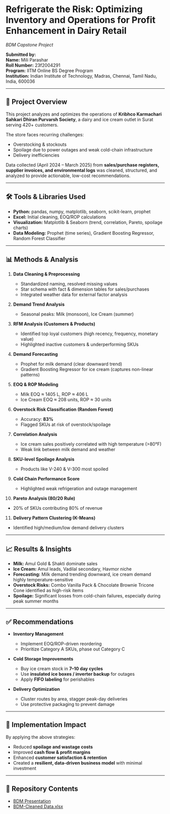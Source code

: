 # Refrigerate the Risk: Optimizing Inventory and Operations for Profit Enhancement in Dairy Retail

*BDM Capstone Project*

**Submitted by:**  
**Name:** Mili Parashar  
**Roll Number:** 23f2004291  
**Program:** IITM Online BS Degree Program  
**Institution:** Indian Institute of Technology, Madras, Chennai, Tamil Nadu, India, 600036  

---

## 📖 Project Overview
This project analyzes and optimizes the operations of **Kribhco Karmachari Sahkari Dhiran Purvarsh Society**, a dairy and ice cream outlet in Surat serving 420+ customers.  

The store faces recurring challenges:
- Overstocking & stockouts  
- Spoilage due to power outages and weak cold-chain infrastructure  
- Delivery inefficiencies  

Data collected (April 2024 – March 2025) from **sales/purchase registers, supplier invoices, and environmental logs** was cleaned, structured, and analyzed to provide actionable, low-cost recommendations.  

---

## 🛠️ Tools & Libraries Used
- **Python:** pandas, numpy, matplotlib, seaborn, scikit-learn, prophet  
- **Excel:** Initial cleaning, EOQ/ROP calculations  
- **Visualization:** Matplotlib & Seaborn (trend, correlation, Pareto, spoilage charts)  
- **Data Modeling:** Prophet (time series), Gradient Boosting Regressor, Random Forest Classifier  

---

## 📊 Methods & Analysis
1. **Data Cleaning & Preprocessing**
   - Standardized naming, resolved missing values  
   - Star schema with fact & dimension tables for sales/purchases  
   - Integrated weather data for external factor analysis  

2. **Demand Trend Analysis**  
   - Seasonal peaks: Milk (monsoon), Ice Cream (summer)  

3. **RFM Analysis (Customers & Products)**  
   - Identified top loyal customers (high recency, frequency, monetary value)  
   - Highlighted inactive customers & underperforming SKUs  

4. **Demand Forecasting**  
   - Prophet for milk demand (clear downward trend)  
   - Gradient Boosting Regressor for ice cream (captures non-linear patterns)  

5. **EOQ & ROP Modeling**  
   - Milk EOQ ≈ 1405 L, ROP ≈ 406 L  
   - Ice Cream EOQ ≈ 208 units, ROP ≈ 30 units  

6. **Overstock Risk Classification (Random Forest)**  
   - Accuracy: **83%**  
   - Flagged SKUs at risk of overstock/spoilage  

7. **Correlation Analysis**  
   - Ice cream sales positively correlated with high temperature (>80°F)  
   - Weak link between milk demand and weather  

8. **SKU-level Spoilage Analysis**  
   - Products like V-240 & V-300 most spoiled  

9. **Cold Chain Performance Score**  
   - Highlighted weak refrigeration and outage management  

10. **Pareto Analysis (80/20 Rule)**  
   - 20% of SKUs contributing 80% of revenue  

11. **Delivery Pattern Clustering (K-Means)**  
   - Identified high/medium/low demand delivery clusters  

---

## 📈 Results & Insights
- **Milk:** Amul Gold & Shakti dominate sales  
- **Ice Cream:** Amul leads, Vadilal secondary, Havmor niche  
- **Forecasting:** Milk demand trending downward, ice cream demand highly temperature-sensitive  
- **Overstock Risks:** Combo Vanilla Pack & Chocolate Brownie Tricone Cone identified as high-risk items  
- **Spoilage:** Significant losses from cold-chain failures, especially during peak summer months  

---

## ✅ Recommendations
- **Inventory Management**  
  - Implement EOQ/ROP-driven reordering  
  - Prioritize Category A SKUs, phase out Category C  

- **Cold Storage Improvements**  
  - Buy ice cream stock in **7–10 day cycles**  
  - Use **insulated ice boxes / inverter backup** for outages  
  - Apply **FIFO labeling** for perishables  

- **Delivery Optimization**  
  - Cluster routes by area, stagger peak-day deliveries  
  - Use protective packaging to prevent damage  

---

## 🚀 Implementation Impact
By applying the above strategies:  
- Reduced **spoilage and wastage costs**  
- Improved **cash flow & profit margins**  
- Enhanced **customer satisfaction & retention**  
- Created a **resilient, data-driven business model** with minimal investment  

---

## 📂 Repository Contents 
- [BDM Presentation](https://www.canva.com/design/DAGvZGPaKJs/6Lw1f5zLTHvHZK5li9jy0w/edit?utm_content=DAGvZGPaKJs&utm_campaign=designshare&utm_medium=link2&utm_source=sharebutton) 
- [BDM-Cleaned Data.xlsx](https://docs.google.com/spreadsheets/d/1c9ezZvWDVIatw2t3mHNt-RjFgijO8D8F/edit?usp=sharing&ouid=113051615845337562697&rtpof=true&sd=true)


